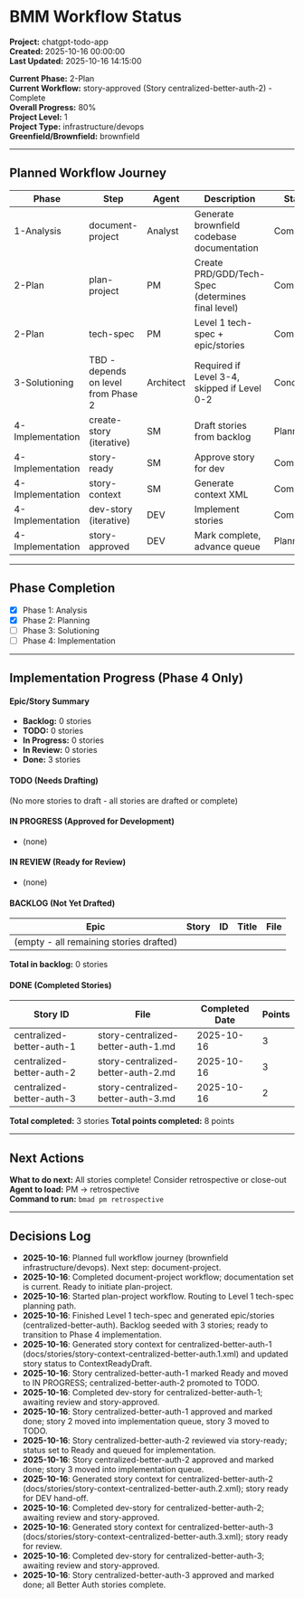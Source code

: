 # BMM Workflow Status

**Project:** chatgpt-todo-app  
**Created:** 2025-10-16 00:00:00  
**Last Updated:** 2025-10-16 14:15:00  

**Current Phase:** 2-Plan  
**Current Workflow:** story-approved (Story centralized-better-auth-2) - Complete  
**Overall Progress:** 80%  
**Project Level:** 1  
**Project Type:** infrastructure/devops  
**Greenfield/Brownfield:** brownfield

---

## Planned Workflow Journey

| Phase | Step | Agent | Description | Status |
| --- | --- | --- | --- | --- |
| 1-Analysis | document-project | Analyst | Generate brownfield codebase documentation | Complete |
| 2-Plan | plan-project | PM | Create PRD/GDD/Tech-Spec (determines final level) | Complete |
| 2-Plan | tech-spec | PM | Level 1 tech-spec + epic/stories | Complete |
| 3-Solutioning | TBD - depends on level from Phase 2 | Architect | Required if Level 3-4, skipped if Level 0-2 | Conditional |
| 4-Implementation | create-story (iterative) | SM | Draft stories from backlog | Planned |
| 4-Implementation | story-ready | SM | Approve story for dev | Complete |
| 4-Implementation | story-context | SM | Generate context XML | Complete |
| 4-Implementation | dev-story (iterative) | DEV | Implement stories | Complete |
| 4-Implementation | story-approved | DEV | Mark complete, advance queue | Planned |

---

## Phase Completion

- [x] Phase 1: Analysis
- [x] Phase 2: Planning
- [ ] Phase 3: Solutioning
- [ ] Phase 4: Implementation

---

## Implementation Progress (Phase 4 Only)

#### Epic/Story Summary
- **Backlog:** 0 stories
- **TODO:** 0 stories
- **In Progress:** 0 stories
- **In Review:** 0 stories
- **Done:** 3 stories

#### TODO (Needs Drafting)
(No more stories to draft - all stories are drafted or complete)

#### IN PROGRESS (Approved for Development)
- (none)

#### IN REVIEW (Ready for Review)
- (none)

#### BACKLOG (Not Yet Drafted)

| Epic | Story | ID | Title | File |
| --- | --- | --- | --- | --- |
| (empty - all remaining stories drafted) |  |  |  |  |

**Total in backlog:** 0 stories

#### DONE (Completed Stories)
| Story ID | File | Completed Date | Points |
| --- | --- | --- | --- |
| centralized-better-auth-1 | story-centralized-better-auth-1.md | 2025-10-16 | 3 |
| centralized-better-auth-2 | story-centralized-better-auth-2.md | 2025-10-16 | 3 |
| centralized-better-auth-3 | story-centralized-better-auth-3.md | 2025-10-16 | 2 |

**Total completed:** 3 stories
**Total points completed:** 8 points

---

## Next Actions

**What to do next:** All stories complete! Consider retrospective or close-out  
**Agent to load:** PM → retrospective  
**Command to run:** `bmad pm retrospective`

---

## Decisions Log

- **2025-10-16**: Planned full workflow journey (brownfield infrastructure/devops). Next step: document-project.
- **2025-10-16**: Completed document-project workflow; documentation set is current. Ready to initiate plan-project.
- **2025-10-16**: Started plan-project workflow. Routing to Level 1 tech-spec planning path.
- **2025-10-16**: Finished Level 1 tech-spec and generated epic/stories (centralized-better-auth). Backlog seeded with 3 stories; ready to transition to Phase 4 implementation.
- **2025-10-16**: Generated story context for centralized-better-auth-1 (docs/stories/story-context-centralized-better-auth.1.xml) and updated story status to ContextReadyDraft.
- **2025-10-16**: Story centralized-better-auth-1 marked Ready and moved to IN PROGRESS; centralized-better-auth-2 promoted to TODO.
- **2025-10-16**: Completed dev-story for centralized-better-auth-1; awaiting review and story-approved.
- **2025-10-16**: Story centralized-better-auth-1 approved and marked done; story 2 moved into implementation queue, story 3 moved to TODO.
- **2025-10-16**: Story centralized-better-auth-2 reviewed via story-ready; status set to Ready and queued for implementation.
- **2025-10-16**: Story centralized-better-auth-2 approved and marked done; story 3 moved into implementation queue.
- **2025-10-16**: Generated story context for centralized-better-auth-2 (docs/stories/story-context-centralized-better-auth.2.xml); story ready for DEV hand-off.
- **2025-10-16**: Completed dev-story for centralized-better-auth-2; awaiting review and story-approved.
- **2025-10-16**: Generated story context for centralized-better-auth-3 (docs/stories/story-context-centralized-better-auth.3.xml); story ready for review.
- **2025-10-16**: Completed dev-story for centralized-better-auth-3; awaiting review and story-approved.
- **2025-10-16**: Story centralized-better-auth-3 approved and marked done; all Better Auth stories complete.
